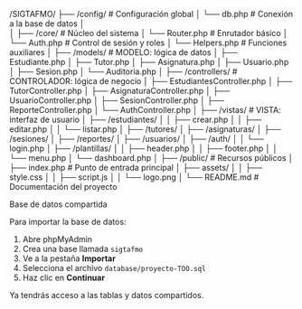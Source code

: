 /SIGTAFMO/
├── /config/                # Configuración global
│   └── db.php              # Conexión a la base de datos
│  
│
├── /core/                  # Núcleo del sistema
│   └── Router.php          # Enrutador básico
│   └── Auth.php            # Control de sesión y roles
│   └── Helpers.php         # Funciones auxiliares
│
├── /models/                # MODELO: lógica de datos
│   ├── Estudiante.php
│   ├── Tutor.php
│   ├── Asignatura.php
│   ├── Usuario.php
│   ├── Sesion.php
│   └── Auditoria.php
│
├── /controllers/           # CONTROLADOR: lógica de negocio
│   ├── EstudiantesController.php
│   ├── TutorController.php
│   ├── AsignaturaController.php
│   ├── UsuarioController.php
│   ├── SesionController.php
│   ├── ReporteController.php
│   └── AuthController.php
│
├── /vistas/                 # VISTA: interfaz de usuario
│   ├── /estudiantes/
│   │   ├── crear.php
│   │   ├── editar.php
│   │   └── listar.php
│   ├── /tutores/
│   ├── /asignaturas/
│   ├── /sesiones/
│   ├── /reportes/
│   ├── /usuarios/
│   ├── /auth/
│   │   └── login.php
│   ├── /plantillas/
│   │   ├── header.php
│   │   ├── footer.php
│   │   └── menu.php
│   └── dashboard.php
│
├── /public/                # Recursos públicos
│   ├── index.php           # Punto de entrada principal
│   ├── assets/
│   │   ├── style.css
│   │   ├── script.js
│   │   └── logo.png
│
└── README.md               # Documentación del proyecto

Base de datos compartida

Para importar la base de datos:

1. Abre phpMyAdmin
2. Crea una base llamada `sigtafmo`
3. Ve a la pestaña **Importar**
4. Selecciona el archivo `database/proyecto-TOO.sql`
5. Haz clic en **Continuar**

Ya tendrás acceso a las tablas y datos compartidos.